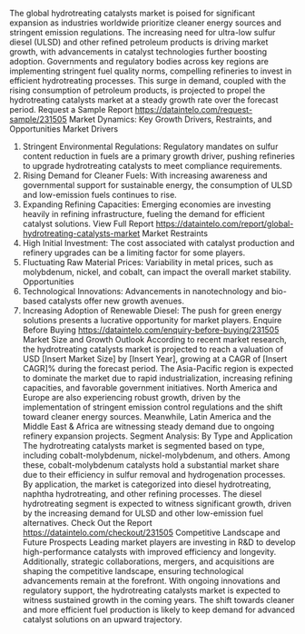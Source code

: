 The global hydrotreating catalysts market is poised for significant expansion as industries worldwide prioritize cleaner energy sources and stringent emission regulations. The increasing need for ultra-low sulfur diesel (ULSD) and other refined petroleum products is driving market growth, with advancements in catalyst technologies further boosting adoption.
Governments and regulatory bodies across key regions are implementing stringent fuel quality norms, compelling refineries to invest in efficient hydrotreating processes. This surge in demand, coupled with the rising consumption of petroleum products, is projected to propel the hydrotreating catalysts market at a steady growth rate over the forecast period.
Request a Sample Report https://dataintelo.com/request-sample/231505 
Market Dynamics: Key Growth Drivers, Restraints, and Opportunities
Market Drivers
1.	Stringent Environmental Regulations: Regulatory mandates on sulfur content reduction in fuels are a primary growth driver, pushing refineries to upgrade hydrotreating catalysts to meet compliance requirements.
2.	Rising Demand for Cleaner Fuels: With increasing awareness and governmental support for sustainable energy, the consumption of ULSD and low-emission fuels continues to rise.
3.	Expanding Refining Capacities: Emerging economies are investing heavily in refining infrastructure, fueling the demand for efficient catalyst solutions.
View Full Report https://dataintelo.com/report/global-hydrotreating-catalysts-market 
Market Restraints
1.	High Initial Investment: The cost associated with catalyst production and refinery upgrades can be a limiting factor for some players.
2.	Fluctuating Raw Material Prices: Variability in metal prices, such as molybdenum, nickel, and cobalt, can impact the overall market stability.
Opportunities
1.	Technological Innovations: Advancements in nanotechnology and bio-based catalysts offer new growth avenues.
2.	Increasing Adoption of Renewable Diesel: The push for green energy solutions presents a lucrative opportunity for market players.
Enquire Before Buying https://dataintelo.com/enquiry-before-buying/231505 
Market Size and Growth Outlook
According to recent market research, the hydrotreating catalysts market is projected to reach a valuation of USD [Insert Market Size] by [Insert Year], growing at a CAGR of [Insert CAGR]% during the forecast period. The Asia-Pacific region is expected to dominate the market due to rapid industrialization, increasing refining capacities, and favorable government initiatives.
North America and Europe are also experiencing robust growth, driven by the implementation of stringent emission control regulations and the shift toward cleaner energy sources. Meanwhile, Latin America and the Middle East & Africa are witnessing steady demand due to ongoing refinery expansion projects.
Segment Analysis: By Type and Application
The hydrotreating catalysts market is segmented based on type, including cobalt-molybdenum, nickel-molybdenum, and others. Among these, cobalt-molybdenum catalysts hold a substantial market share due to their efficiency in sulfur removal and hydrogenation processes.
By application, the market is categorized into diesel hydrotreating, naphtha hydrotreating, and other refining processes. The diesel hydrotreating segment is expected to witness significant growth, driven by the increasing demand for ULSD and other low-emission fuel alternatives.
Check Out the Report https://dataintelo.com/checkout/231505 
Competitive Landscape and Future Prospects
Leading market players are investing in R&D to develop high-performance catalysts with improved efficiency and longevity. Additionally, strategic collaborations, mergers, and acquisitions are shaping the competitive landscape, ensuring technological advancements remain at the forefront.
With ongoing innovations and regulatory support, the hydrotreating catalysts market is expected to witness sustained growth in the coming years. The shift towards cleaner and more efficient fuel production is likely to keep demand for advanced catalyst solutions on an upward trajectory.

